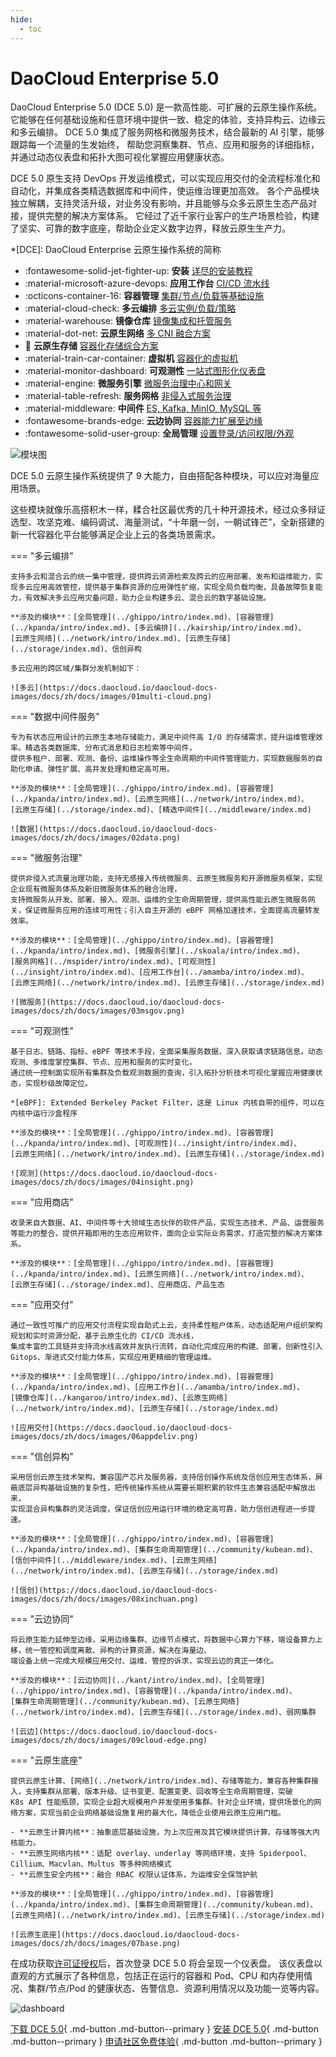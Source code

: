 ```yaml
---
hide:
  - toc
---
```


# DaoCloud Enterprise 5.0

DaoCloud Enterprise 5.0 (DCE 5.0) 是一款高性能、可扩展的云原生操作系统。
它能够在任何基础设施和任意环境中提供一致、稳定的体验，支持异构云、边缘云和多云编排。
DCE 5.0 集成了服务网格和微服务技术，结合最新的 AI 引擎，能够跟踪每一个流量的生发始终，
帮助您洞察集群、节点、应用和服务的详细指标，并通过动态仪表盘和拓扑大图可视化掌握应用健康状态。

DCE 5.0 原生支持 DevOps 开发运维模式，可以实现应用交付的全流程标准化和自动化，并集成各类精选数据库和中间件，使运维治理更加高效。
各个产品模块独立解耦，支持灵活升级，对业务没有影响，并且能够与众多云原生生态产品对接，提供完整的解决方案体系。
它经过了近千家行业客户的生产场景检验，构建了坚实、可靠的数字底座，帮助企业定义数字边界，释放云原生生产力。

*[DCE]: DaoCloud Enterprise 云原生操作系统的简称

<div class="grid cards" markdown>

- :fontawesome-solid-jet-fighter-up: **安装** [详尽的安装教程](../install/index.md)
- :material-microsoft-azure-devops: **应用工作台** [CI/CD 流水线](../amamba/intro/index.md)
- :octicons-container-16: **容器管理** [集群/节点/负载等基础设施](../kpanda/intro/index.md)
- :material-cloud-check: **多云编排** [多云实例/负载/策略](../kairship/intro/index.md)
- :material-warehouse: **镜像仓库** [镜像集成和托管服务](../kangaroo/intro/index.md)
- :material-dot-net: **云原生网络** [多 CNI 融合方案](../network/intro/index.md)
- :floppy_disk: **云原生存储** [容器化存储综合方案](../storage/index.md)
- :material-train-car-container: **虚拟机** [容器化的虚拟机](../virtnest/intro/index.md)
- :material-monitor-dashboard: **可观测性** [一站式图形化仪表盘](../insight/intro/index.md)
- :material-engine: **微服务引擎** [微服务治理中心和网关](../skoala/intro/index.md)
- :material-table-refresh: **服务网格** [非侵入式服务治理](../mspider/intro/index.md)
- :material-middleware: **中间件** [ES, Kafka, MinIO, MySQL 等](../middleware/index.md)
- :fontawesome-brands-edge: **云边协同** [容器能力扩展至边缘](../kant/intro/index.md)
- :fontawesome-solid-user-group: **全局管理** [设置登录/访问权限/外观](../ghippo/intro/index.md)

</div>

![模块图](https://docs.daocloud.io/daocloud-docs-images/docs/images/dce-modules04.png)

DCE 5.0 云原生操作系统提供了 9 大能力，自由搭配各种模块，可以应对海量应用场景。

这些模块就像乐高搭积木一样，糅合社区最优秀的几十种开源技术，经过众多辩证选型、攻坚克难、编码调试、海量测试，“十年磨一剑，一朝试锋芒”，全新搭建的新一代容器化平台能够满足企业上云的各类场景需求。

=== "多云编排"

    支持多云和混合云的统一集中管理，提供跨云资源检索及跨云的应用部署、发布和运维能力，实现多云应用高效管控，提供基于集群资源的应用弹性扩缩，实现全局负载均衡，具备故障恢复能力，有效解决多云应用灾备问题，助力企业构建多云、混合云的数字基础设施。

    **涉及的模块**：[全局管理](../ghippo/intro/index.md)、[容器管理](../kpanda/intro/index.md)、[多云编排](../kairship/intro/index.md)、
    [云原生网络](../network/intro/index.md)、[云原生存储](../storage/index.md)、信创异构

    多云应用的跨区域/集群分发机制如下：

    ![多云](https://docs.daocloud.io/daocloud-docs-images/docs/zh/docs/images/01multi-cloud.png)

=== "数据中间件服务"

    专为有状态应用设计的云原生本地存储能力，满足中间件高 I/O 的存储需求，提升运维管理效率。精选各类数据库、分布式消息和日志检索等中间件，
    提供多租户、部署、观测、备份、运维操作等全生命周期的中间件管理能力，实现数据服务的自助化申请、弹性扩展、高并发处理和稳定高可用。

    **涉及的模块**：[全局管理](../ghippo/intro/index.md)、[容器管理](../kpanda/intro/index.md)、[云原生网络](../network/intro/index.md)、
    [云原生存储](../storage/index.md)、[精选中间件](../middleware/index.md)

    ![数据](https://docs.daocloud.io/daocloud-docs-images/docs/zh/docs/images/02data.png)

=== "微服务治理"

    提供非侵入式流量治理功能，支持无感接入传统微服务、云原生微服务和开源微服务框架，实现企业现有微服务体系及新旧微服务体系的融合治理，
    支持微服务从开发、部署、接入、观测、运维的全生命周期管理，提供高性能云原生微服务网关，保证微服务应用的连续可用性；引入自主开源的 eBPF 网格加速技术，全面提高流量转发效率。

    **涉及的模块**：[全局管理](../ghippo/intro/index.md)、[容器管理](../kpanda/intro/index.md)、[微服务引擎](../skoala/intro/index.md)、
    [服务网格](../mspider/intro/index.md)、[可观测性](../insight/intro/index.md)、[应用工作台](../amamba/intro/index.md)、
    [云原生网络](../network/intro/index.md)、[云原生存储](../storage/index.md)

    ![微服务](https://docs.daocloud.io/daocloud-docs-images/docs/zh/docs/images/03msgov.png)

=== "可观测性"

    基于日志、链路、指标、eBPF 等技术手段，全面采集服务数据，深入获取请求链路信息，动态观测、多维度掌控集群、节点、应用和服务的实时变化，
    通过统一控制面实现所有集群及负载观测数据的查询，引入拓扑分析技术可视化掌握应用健康状态，实现秒级故障定位。

    *[eBPF]: Extended Berkeley Packet Filter，这是 Linux 内核自带的组件，可以在内核中运行沙盒程序

    **涉及的模块**：[全局管理](../ghippo/intro/index.md)、[容器管理](../kpanda/intro/index.md)、[可观测性](../insight/intro/index.md)、
    [云原生网络](../network/intro/index.md)、[云原生存储](../storage/index.md)

    ![观测](https://docs.daocloud.io/daocloud-docs-images/docs/zh/docs/images/04insight.png)

=== "应用商店"

    收录来自大数据、AI、中间件等十大领域生态伙伴的软件产品，实现生态技术、产品、运营服务等能力的整合，提供开箱即用的生态应用软件，面向企业实际业务需求，打造完整的解决方案体系。

    **涉及的模块**：[全局管理](../ghippo/intro/index.md)、[容器管理](../kpanda/intro/index.md)、[云原生网络](../network/intro/index.md)、
    [云原生存储](../storage/index.md)、应用商店、产品生态

=== "应用交付"

    通过一致性可推广的应用交付流程实现自助式上云，支持柔性租户体系，动态适配用户组织架构规划和实时资源分配，基于云原生化的 CI/CD 流水线，
    集成丰富的工具链并支持流水线高效并发执行流转，自动化完成应用的构建、部署，创新性引入 Gitops、渐进式交付能力体系，实现应用更精细的管理运维。

    **涉及的模块**：[全局管理](../ghippo/intro/index.md)、[容器管理](../kpanda/intro/index.md)、[应用工作台](../amamba/intro/index.md)、
    [镜像仓库](../kangaroo/intro/index.md)、[云原生网络](../network/intro/index.md)、[云原生存储](../storage/index.md)

    ![应用交付](https://docs.daocloud.io/daocloud-docs-images/docs/zh/docs/images/06appdeliv.png)

=== "信创异构"

    采用信创云原生技术架构，兼容国产芯片及服务器，支持信创操作系统及信创应用生态体系，屏蔽底层异构基础设施的复杂性，把传统操作系统从需要长期积累的软件生态兼容适配中解放出来，
    实现混合异构集群的灵活调度，保证信创应用运行环境的稳定高可靠，助力信创进程进一步提速。

    **涉及的模块**：[全局管理](../ghippo/intro/index.md)、[容器管理](../kpanda/intro/index.md)、[集群生命周期管理](../community/kubean.md)、
    [信创中间件](../middleware/index.md)、[云原生网络](../network/intro/index.md)、[云原生存储](../storage/index.md)

    ![信创](https://docs.daocloud.io/daocloud-docs-images/docs/zh/docs/images/08xinchuan.png)

=== "云边协同"

    将云原生能力延伸至边缘，采用边缘集群、边缘节点模式，将数据中心算力下移，端设备算力上移，统一管控和调度离散、异构的计算资源，解决在海量边、
    端设备上统一完成大规模应用交付、运维、管控的诉求，实现云边的真正一体化。

    **涉及的模块**：[云边协同](../kant/intro/index.md)、[全局管理](../ghippo/intro/index.md)、[容器管理](../kpanda/intro/index.md)、
    [集群生命周期管理](../community/kubean.md)、[云原生网络](../network/intro/index.md)、[云原生存储](../storage/index.md)、弱网集群

    ![云边](https://docs.daocloud.io/daocloud-docs-images/docs/zh/docs/images/09cloud-edge.png)

=== "云原生底座"

    提供云原生计算、[网络](../network/intro/index.md)、存储等能力，兼容各种集群接入，支持集群从部署、版本升级、证书变更、配置变更、回收等全生命周期管理，突破
    K8s API 性能瓶颈，实现企业超大规模用户并发使用多集群。针对企业环境，提供场景化的网络方案，实现当前企业网络基础设施复用的最大化，降低企业使用云原生应用门槛。

    - **云原生计算内核**：抽象底层基础设施，为上次应用及其它模块提供计算、存储等强大内核能力。
    - **云原生网络内核**：适配 overlay、underlay 等网络环境，支持 Spiderpool、Cillium、Macvlan、Multus 等多种网络模式
    - **云原生安全内核**：融合 RBAC 权限认证体系，为运维安全保驾护航

    **涉及的模块**：[全局管理](../ghippo/intro/index.md)、[容器管理](../kpanda/intro/index.md)、[集群生命周期管理](../community/kubean.md)、
    [云原生网络](../network/intro/index.md)、[云原生存储](../storage/index.md)

    ![云原生底座](https://docs.daocloud.io/daocloud-docs-images/docs/zh/docs/images/07base.png)

在成功获取[许可证授权](./license0.md)后，首次登录 DCE 5.0 将会呈现一个仪表盘。
该仪表盘以直观的方式展示了各种信息，包括正在运行的容器和 Pod、CPU 和内存使用情况、集群/节点/Pod 的健康状态、告警信息、资源利用情况以及功能一览等内容。

![dashboard](./images/ipavo.png)

[下载 DCE 5.0](../download/index.md){ .md-button .md-button--primary }
[安装 DCE 5.0](../install/index.md){ .md-button .md-button--primary }
[申请社区免费体验](./license0.md){ .md-button .md-button--primary }
